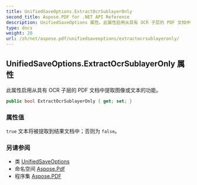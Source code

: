 ```yaml
---
title: UnifiedSaveOptions.ExtractOcrSublayerOnly
second_title: Aspose.PDF for .NET API Reference
description: UnifiedSaveOptions 属性。此属性启用从具有 OCR 子层的 PDF 文档中提取图像或文本的功能
type: docs
weight: 20
url: /zh/net/aspose.pdf/unifiedsaveoptions/extractocrsublayeronly/
---
```

## UnifiedSaveOptions.ExtractOcrSublayerOnly 属性

此属性启用从具有 OCR 子层的 PDF 文档中提取图像或文本的功能。

```csharp
public bool ExtractOcrSublayerOnly { get; set; }
```

### 属性值

`true` 文本将被提取到结果文档中；否则为 `false`。

### 另请参阅

* 类 [UnifiedSaveOptions](../)
* 命名空间 [Aspose.Pdf](../../../aspose.pdf/)
* 程序集 [Aspose.PDF](../../../)